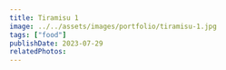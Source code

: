 ```yaml
---
title: Tiramisu 1
image: ../../assets/images/portfolio/tiramisu-1.jpg
tags: ["food"]
publishDate: 2023-07-29
relatedPhotos:
---
```


